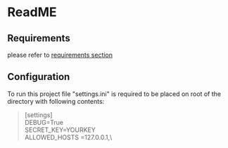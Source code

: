 # ReadME

## Requirements

please refer to [requirements section](./readme/requirements.md)

## Configuration
To run this project file "settings.ini" is required to be placed on root of the directory with following contents:
>[settings]\
DEBUG=True\
SECRET_KEY=YOURKEY\
ALLOWED_HOSTS =127.0.0.1,\